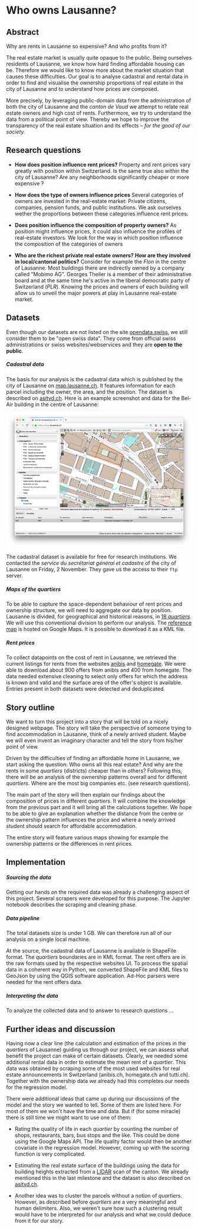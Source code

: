 # Who owns Lausanne?

## Abstract

Why are rents in Lausanne so expensive? And who profits from it?

The real estate market is usually quite opaque to the public. Being ourselves
residents of Lausanne, we know how hard finding affordable housing can be.
Therefore we would like to know more about the market situation that causes
these difficulties. Our goal is to analyse cadastral and rental data in order to
find and visualise the ownership proportions of real estate in the city of
Lausanne and to understand how prices are composed.

More precisely, by leveraging public-domain data from the administration of both
the city of Lausanne and the _canton de Vaud_ we attempt to relate real estate
owners and high cost of rents. Furthermore, we try to understand the data from a
political point of view. Thereby we hope to improve the transparency of the real
estate situation and its effects – _for the good of our society._

## Research questions

 - **How does position influence rent prices?** Property and rent prices vary 
   greatly with position within Switzerland. Is the same true also within the
   city of Lausanne? Are any neighborhoods significantly cheaper or more
   expensive ?

- **How does the type of owners influence prices** Several categories of owners
   are invested in the real-estate market: Private citizens, companies, pension
   funds, and public institutions. We ask ourselves wether the proportions
   between these categories influence rent prices.

 - **Does position influence the composition of property owners?** As position
   might influence prices, it could also influence the profiles of real-estate
   investors. We look for the way in which position influence the composition of
   the categories of owners

 - **Who are the richest private real estate owners? How are they involved in
   local/cantonal politics?** Consider for example the _Flon_ in the centre of
   Lausanne. Most buildings there are indirectly owned by a company called
   "Mobimo AG". Georges Theiler is a member of their administrative board and at
   the same time he's active in the liberal democratic party of Switzerland
   (_PLR_). Knowing the prices and owners of each building will allow us to
   unveil the major powers at play in Lausanne real-estate market.

## Datasets

Even though our datasets are not listed on the site
[opendata.swiss](https://opendata.swiss), we still consider them to be "open
swiss data". They come from official swiss administrations or swiss
websites/webservices and they are **open to the public**.

##### Cadastral data

The basis for our analysis is the cadastral data which is published by the city
of Lausanne on [map.lausanne.ch](https://map.lausanne.ch). It features
information for each parcel including the owner, the area, and the position. The
dataset is described on
[asitvd.ch](https://www.asitvd.ch/chercher/catalogue.html?view=sheet&guid=486&catalog=main&type=complete&preview=search_list).
Here is an example screenshot and data for the Bel-Air building in the centre of
Lausanne:

![Bel-Air](belair.png)

The cadastral dataset is available for free for research institutions. We
contacted the _service du secrétariat général et cadastre_ of the city of
Lausanne on Friday, 2 November. They gave us the access to their `ftp` server.

##### Maps of the _quartiers_

To be able to capture the space-dependent behaviour of rent prices and ownership
structure, we will need to aggregate our data by position.
Lausanne is divided, for geographical and historical reasons, in [18 _quartiers_](https://www.lausanne.ch/officiel/statistique/quartiers/presentation-des-quartiers.html).
We will use this conventional division to perform our analysis.
The [reference map](https://www.google.com/maps/d/u/0/viewer?mid=1Fhi7wXjxdSfkNnZSwMysrh0JPQD2BLMF&ll=46.55355566379154%2C6.652336000000105&z=12)
 is hosted on Google Maps. It is possible to download it as a KML file.

##### Rent prices

To collect datapoints on the cost of rent in Lausanne, we retrieved the current
listings for rents from the websites [anibis](https://www.anibis.ch/fr/default.aspx)
and [homegate](https://www.homegate.ch/fr). We were able to download about 900
offers from anibis and 400 from homegate. The data needed extensive cleaning to
select only offers for which the address is known and valid and the surface area
of the offer's object is available. Entries present in both datasets were
detected and deduplicated.

<!-- altimetry data? -->
<!-- address data to map address to location? -->

## Story outline


We want to turn this project into a story that will be told on a nicely
designed webpage. The story will take the perspective of someone trying to find
accommodation in Lausanne, think of a newly arrived student. Maybe we will even
invent an imaginary character and tell the story from his/her point of view.

Driven by the difficulties of finding an affordable home in Lausanne, we start
asking the question: Who owns all this real estate? And why are the rents in
some _quartiers_ (districts) cheaper than in others? Following this, there will
be an analysis of the ownership patterns overall and for different _quartiers_.
Where are the most big companies etc. (see research questions).

The main part of the story will then explain our findings about the composition
of prices in different _quartiers_. It will combine the knowledge from the
previous part and it will bring all the calculations together. We hope to
be able to give an explanation whether the distance from the centre or the
ownership pattern influences the price and where a newly arrived student should
search for affordable accommodation.

The entire story will feature various maps showing for example the ownership
patterns or the differences in rent prices.


## Implementation

##### Sourcing the data
Getting our hands on the required data was already a challenging aspect of this
project. Several scrapers were developed for this purpose. The Jupyter notebook
describes the scraping and cleaning phase.

##### Data pipeline

The total datasets size is under 1 GB. We can therefore run all of our analysis
on a single local machine.

At the source, the cadastral data of Lausanne is available in ShapeFile format.
The _quartiers_ boundaries are in KML format. The rent offers are in the raw
formats used by the respective websites UI. To process the spatial data in a
coherent way in Python, we converted ShapeFile and KML files to GeoJson by using
the QGIS software application.
Ad-Hoc parsers were needed for the rent offers data.

##### Interpreting the data

To analyze the collected data and to answer to research questions ...

## Further ideas and discussion

Having now a clear line (the calculation and estimation of the prices in the
_quartiers_ of Lausanne) guiding us through our project, we can assess what
benefit the project can make of certain datasets. Clearly, we needed some
additional rental data in order to estimate the mean rent of a _quartier_.
This data was obtained by scraping some of the most used websites for real
estate announcements in Switzerland (anibis.ch, homegate.ch and tutti.ch).
Together with the ownership data we already had this completes our needs for
the regression model.

There were additional ideas that came up during our discussions of the model
and the story we wanted to tell. Some of them are listed here. For most of them
we won't have the time and data. But if (for some miracle) there is still time
we might want to use one of them:

- Rating the quality of life in each _quartier_ by counting the number of shops,
  restaurants, bars, bus stops and the like. This could be done using the Google
  Maps API. The life quality factor would then be another covariate in the
  regression model. However, coming up with the scoring function is very
  complicated.

- Estimating the real estate surface of the buildings using the data for
  building heights extracted from a [LIDAR](https://en.wikipedia.org/wiki/Lidar)
  scan of the canton. We already mentioned this in the last milestone and the
  dataset is also described on
  [asitvd.ch](https://www.asitvd.ch/chercher/catalogue.html?view=sheet&guid=553&catalog=main&type=complete&preview=search_list).

- Another idea was to cluster the parcels without a notion of _quartiers_.  
  However, as described before _quartiers_ are a very meaningful and human
  delimiters. Also, we weren't sure how such a clustering result would have to
  be interpreted for our analysis and what we could deduce from it for our
  story.
